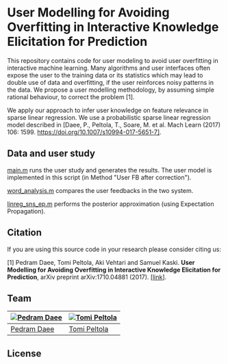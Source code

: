 # User Modelling for Avoiding Overfitting in Interactive Knowledge Elicitation for Prediction

This repository contains code for user modeling to avoid user overfitting in interactive machine learning. Many algorithms and user interfaces often expose the user to the training data or its statistics which may lead to double use of data and overfitting, if the user reinforces noisy patterns in the data. We propose a user modelling methodology, by assuming simple rational behaviour, to correct the problem [1].

We apply our approach to infer user knowledge on feature relevance in sparse linear regression. We use a probabilistic sparse linear regression model described in [Daee, P., Peltola, T., Soare, M. et al. Mach Learn (2017) 106: 1599. https://doi.org/10.1007/s10994-017-5651-7].

## Data and user study 

[main.m](main.m) runs the user study and generates the results. The user model is implemented in this script (in Method "User FB after correction").

[word_analysis.m](word_analysis.m) compares the user feedbacks in the two system.

[linreg_sns_ep.m](linreg_sns_ep.m) performs the posterior approximation (using Expectation Propagation).


## Citation

If you are using this source code in your research please consider citing us:

[1] Pedram Daee, Tomi Peltola, Aki Vehtari and Samuel Kaski. **User Modelling for Avoiding Overfitting in Interactive Knowledge Elicitation for Prediction**, arXiv preprint arXiv:1710.04881 (2017). [[link](https://arxiv.org/abs/1710.04881)].

## Team

[![Pedram Daee](https://sites.google.com/site/pedramdaee/_/rsrc/1428612543885/home/Pedram.jpg?height=100&width=76)](https://github.com/PedramDaee) | [![Tomi Peltola](http://research.cs.aalto.fi/pml/personnelpics/tomi.jpg?s=500)](https://github.com/to-mi) 
---|---
[Pedram Daee](https://sites.google.com/site/pedramdaee/home) | [Tomi Peltola](https://github.com/to-mi) 


## License
